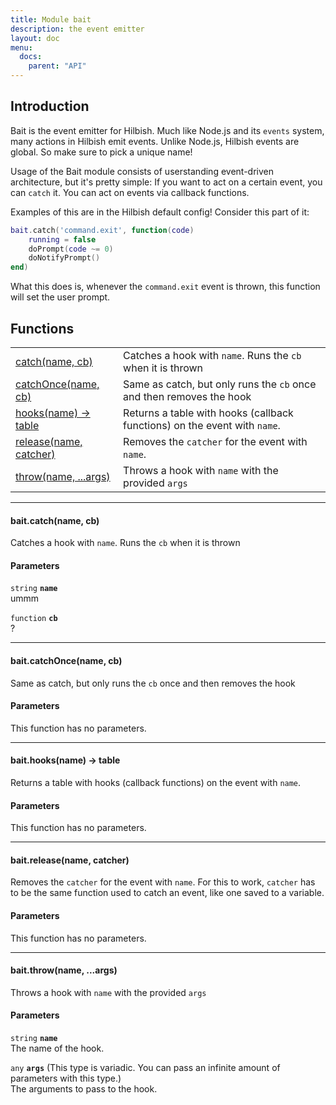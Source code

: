```yaml
---
title: Module bait
description: the event emitter
layout: doc
menu:
  docs:
    parent: "API"
---
```


## Introduction

Bait is the event emitter for Hilbish. Much like Node.js and
its `events` system, many actions in Hilbish emit events.
Unlike Node.js, Hilbish events are global. So make sure to
pick a unique name!

Usage of the Bait module consists of userstanding
event-driven architecture, but it's pretty simple:
If you want to act on a certain event, you can `catch` it.
You can act on events via callback functions.

Examples of this are in the Hilbish default config!
Consider this part of it:
```lua
bait.catch('command.exit', function(code)
	running = false
	doPrompt(code ~= 0)
	doNotifyPrompt()
end)
```

What this does is, whenever the `command.exit` event is thrown,
this function will set the user prompt.

## Functions
|||
|----|----|
|<a href="#catch">catch(name, cb)</a>|Catches a hook with `name`. Runs the `cb` when it is thrown|
|<a href="#catchOnce">catchOnce(name, cb)</a>|Same as catch, but only runs the `cb` once and then removes the hook|
|<a href="#hooks">hooks(name) -> table</a>|Returns a table with hooks (callback functions) on the event with `name`.|
|<a href="#release">release(name, catcher)</a>|Removes the `catcher` for the event with `name`.|
|<a href="#throw">throw(name, ...args)</a>|Throws a hook with `name` with the provided `args`|

<hr><div id='catch'>
<h4 class='heading'>
bait.catch(name, cb)
<a href="#catch" class='heading-link'>
	<i class="fas fa-paperclip"></i>
</a>
</h4>

Catches a hook with `name`. Runs the `cb` when it is thrown
#### Parameters
`string` **`name`**  
ummm

`function` **`cb`**  
?

</div>

<hr><div id='catchOnce'>
<h4 class='heading'>
bait.catchOnce(name, cb)
<a href="#catchOnce" class='heading-link'>
	<i class="fas fa-paperclip"></i>
</a>
</h4>

Same as catch, but only runs the `cb` once and then removes the hook
#### Parameters
This function has no parameters.  
</div>

<hr><div id='hooks'>
<h4 class='heading'>
bait.hooks(name) -> table
<a href="#hooks" class='heading-link'>
	<i class="fas fa-paperclip"></i>
</a>
</h4>

Returns a table with hooks (callback functions) on the event with `name`.
#### Parameters
This function has no parameters.  
</div>

<hr><div id='release'>
<h4 class='heading'>
bait.release(name, catcher)
<a href="#release" class='heading-link'>
	<i class="fas fa-paperclip"></i>
</a>
</h4>

Removes the `catcher` for the event with `name`.
For this to work, `catcher` has to be the same function used to catch
an event, like one saved to a variable.
#### Parameters
This function has no parameters.  
</div>

<hr><div id='throw'>
<h4 class='heading'>
bait.throw(name, ...args)
<a href="#throw" class='heading-link'>
	<i class="fas fa-paperclip"></i>
</a>
</h4>

Throws a hook with `name` with the provided `args`
#### Parameters
`string` **`name`**  
The name of the hook.

`any` **`args`** (This type is variadic. You can pass an infinite amount of parameters with this type.)  
The arguments to pass to the hook.

</div>

